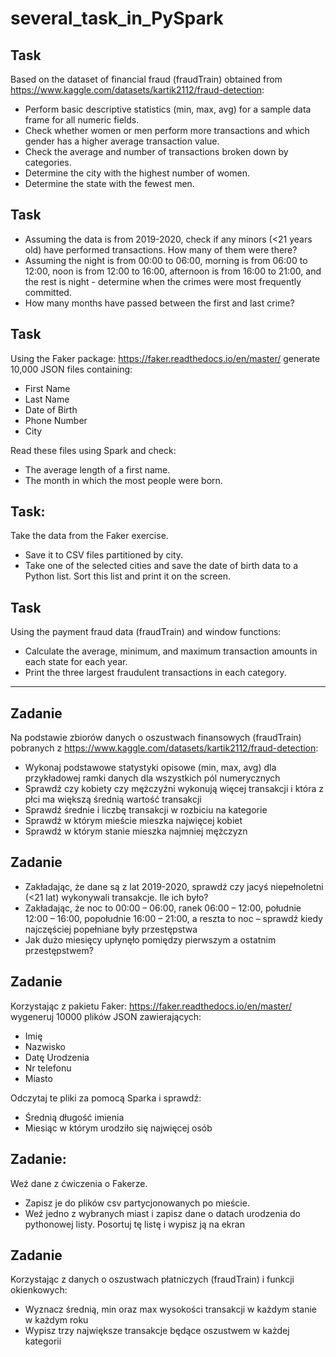 # several_task_in_PySpark

## Task
Based on the dataset of financial fraud (fraudTrain) obtained from https://www.kaggle.com/datasets/kartik2112/fraud-detection:

* Perform basic descriptive statistics (min, max, avg) for a sample data frame for all numeric fields.
* Check whether women or men perform more transactions and which gender has a higher average transaction value.
* Check the average and number of transactions broken down by categories.
* Determine the city with the highest number of women.
* Determine the state with the fewest men.

## Task
* Assuming the data is from 2019-2020, check if any minors (<21 years old) have performed transactions. How many of them were there?
* Assuming the night is from 00:00 to 06:00, morning is from 06:00 to 12:00, noon is from 12:00 to 16:00, afternoon is from 16:00 to 21:00, and the rest is night - determine when the crimes were most frequently committed.
* How many months have passed between the first and last crime?

## Task
Using the Faker package: https://faker.readthedocs.io/en/master/
generate 10,000 JSON files containing:

* First Name
* Last Name
* Date of Birth
* Phone Number
* City

Read these files using Spark and check:
* The average length of a first name.
* The month in which the most people were born.

## Task:
Take the data from the Faker exercise.

* Save it to CSV files partitioned by city.
* Take one of the selected cities and save the date of birth data to a Python list. Sort this list and print it on the screen.

## Task
Using the payment fraud data (fraudTrain) and window functions:

* Calculate the average, minimum, and maximum transaction amounts in each state for each year.
* Print the three largest fraudulent transactions in each category.
************************************************************************************************

## Zadanie

Na podstawie zbiorów danych o oszustwach finansowych (fraudTrain) pobranych z https://www.kaggle.com/datasets/kartik2112/fraud-detection:

* Wykonaj podstawowe statystyki opisowe (min, max, avg) dla przykładowej
ramki danych dla wszystkich pól numerycznych
* Sprawdź czy kobiety czy mężczyźni wykonują więcej transakcji i która z płci
ma większą średnią wartość transakcji
* Sprawdź średnie i liczbę transakcji w rozbiciu na kategorie
* Sprawdź w którym mieście mieszka najwięcej kobiet
* Sprawdź w którym stanie mieszka najmniej mężczyzn

## Zadanie

* Zakładając, że dane są z lat 2019-2020, sprawdź czy jacyś niepełnoletni (<21
lat) wykonywali transakcje. Ile ich było?
* Zakładając, że noc to 00:00 – 06:00, ranek 06:00 – 12:00, południe 12:00 –
16:00, popołudnie 16:00 – 21:00, a reszta to noc – sprawdź kiedy najczęściej
popełniane były przestępstwa
* Jak dużo miesięcy upłynęło pomiędzy pierwszym a ostatnim przestępstwem?

## Zadanie

Korzystając z pakietu Faker: https://faker.readthedocs.io/en/master/
wygeneruj 10000 plików JSON zawierających:
* Imię
* Nazwisko
* Datę Urodzenia
* Nr telefonu
* Miasto

Odczytaj te pliki za pomocą Sparka i sprawdź:
* Średnią długość imienia
* Miesiąc w którym urodziło się najwięcej osób

## Zadanie: 

Weź dane z ćwiczenia o Fakerze.
* Zapisz je do plików csv partycjonowanych po mieście.
* Weź jedno z wybranych miast i zapisz dane o datach urodzenia do pythonowej
listy. Posortuj tę listę i wypisz ją na ekran

## Zadanie

Korzystając z danych o oszustwach płatniczych (fraudTrain) i funkcji okienkowych:
* Wyznacz średnią, min oraz max wysokości transakcji w każdym stanie w
każdym roku
* Wypisz trzy największe transakcje będące oszustwem w każdej kategorii

